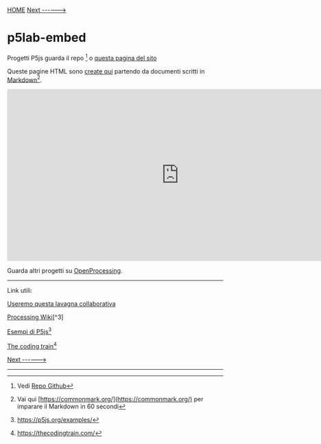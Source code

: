 [HOME](https://omartek.github.io/p5lab-embed/)    [Next ------>](./immagini.md)

# p5lab-embed

Progetti P5js guarda il repo [^1] o [questa pagina del sito](./script.md)

Queste pagine HTML sono [create qui](https://github.com/omartek/p5lab-embed) partendo da documenti scritti in [Markdown](https://commonmark.org/)[^2].

<iframe src="https://preview.p5js.org/lazzariomar/embed/NQGn0oYx9" width="800" height="400" style="border:none;"></iframe>

Guarda altri progetti su [OpenProcessing](https://openprocessing.org/).

---

Link utili:

[Useremo questa lavagna collaborativa](https://wbo.ophir.dev/boards/u4fn6g-WAcvpA0JPAGyHWSsda5tMpHOkxNTmhVKH2yo-)

[Processing Wiki](https://en.wikipedia.org/wiki/Processing_(programming_language)#p5.js)[^3]

[Esempi di P5js](https://p5js.org/examples/)[^4]

[The coding train](https://thecodingtrain.com/)[^5]

[Next ------>](./immagini.md)

---
[^1]: Vedi [Repo Github](https://github.com/omartek/p5js-lab)
[^2]: Vai qui [https://commonmark.org/](https://commonmark.org/) per imparare il Markdown in 60 secondi
[^3]: https://en.wikipedia.org/wiki/Processing_(programming_language)#p5.js
[^4]: https://p5js.org/examples/
[^5]: https://thecodingtrain.com/
